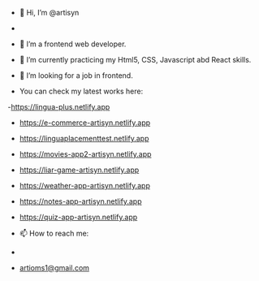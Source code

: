 - 👋 Hi, I’m @artisyn
- 
- 👀 I’m a frontend web developer.
- 🌱 I’m currently practicing my Html5, CSS, Javascript abd React skills.
- 💞️ I’m looking for a job in frontend.


- You can check my latest works here:

-https://lingua-plus.netlify.app

- https://e-commerce-artisyn.netlify.app

- https://linguaplacementtest.netlify.app

- https://movies-app2-artisyn.netlify.app

- https://liar-game-artisyn.netlify.app

- https://weather-app-artisyn.netlify.app

- https://notes-app-artisyn.netlify.app

- https://quiz-app-artisyn.netlify.app


- 📫 How to reach me:
-
-   artioms1@gmail.com

<!---
artisyn/artisyn is a ✨ special ✨ repository because its `README.md` (this file) appears on your GitHub profile.
You can click the Preview link to take a look at your changes.
--->
